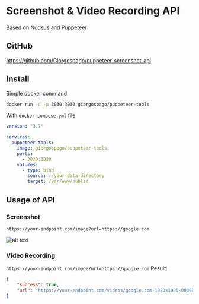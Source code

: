 # Screenshot & Video Recording API
Based on NodeJs and Puppeteer

## GitHub
https://github.com/Giorgospago/puppeteer-screenshot-api

## Install
Simple docker command
```sh
docker run -d -p 3030:3030 giorgospago/puppeteer-tools
```

With `docker-compose.yml` file

```yml
version: "3.7"

services:
  puppeteer-tools:
    image: giorgospago/puppeteer-tools
    ports:
      - 3030:3030
    volumes:
      - type: bind
        source: ./your-data-directory
        target: /var/www/public
```

## Usage of API
### Screenshot
`https://your-endpoint.com/image?url=https://google.com`

![alt text](https://upload.wikimedia.org/wikipedia/commons/thumb/b/bc/Google_Videos_Homepage_Search_Engine_Screenshot.png/640px-Google_Videos_Homepage_Search_Engine_Screenshot.png)

### Video Recording
`https://your-endpoint.com/image?url=https://google.com`
Result:
```json
{
    "success": true,
    "url": "https://your-endpoint.com/videos/google.com-1920x1080-00000-000-000-000-0000000.mp4"
}
```
